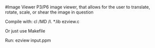 #Image Viewer
P3/P6 image viewer, that allows for the user to translate, rotate, scale, or shear the image in question


Compile with: cl /MD /I. *.lib ezview.c

Or just use Makefile

Run: ezview input.ppm